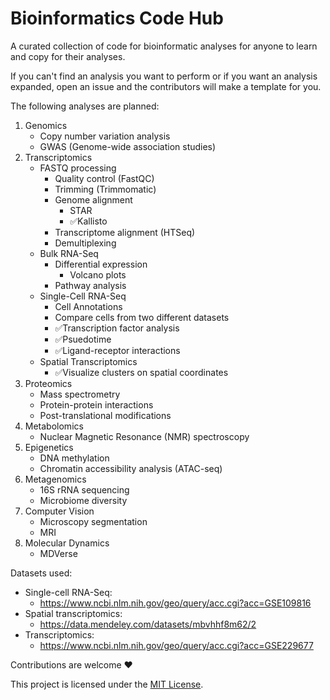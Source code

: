 # Bioinformatics Code Hub
A curated collection of code for bioinformatic analyses for anyone to learn and copy for their analyses.

If you can't find an analysis you want to perform or if you want an analysis expanded, open an issue and the contributors will make a template for you.

The following analyses are planned:
1. Genomics
   - Copy number variation analysis
   - GWAS (Genome-wide association studies)
2. Transcriptomics
   - FASTQ processing
      - Quality control (FastQC)
      - Trimming (Trimmomatic)
      - Genome alignment
        - STAR
        - ✅Kallisto
      - Transcriptome alignment (HTSeq)
      - Demultiplexing
   - Bulk RNA-Seq
     - Differential expression
        - Volcano plots
     - Pathway analysis
   - Single-Cell RNA-Seq
     - Cell Annotations
     - Compare cells from two different datasets
     - ✅Transcription factor analysis
     - ✅Psuedotime 
     - ✅Ligand-receptor interactions
   - Spatial Transcriptomics
     - ✅Visualize clusters on spatial coordinates
3. Proteomics
   - Mass spectrometry 
   - Protein-protein interactions
   - Post-translational modifications
4. Metabolomics
   - Nuclear Magnetic Resonance (NMR) spectroscopy
5. Epigenetics
   - DNA methylation
   - Chromatin accessibility analysis (ATAC-seq)
6. Metagenomics
   - 16S rRNA sequencing
   - Microbiome diversity
7. Computer Vision
   - Microscopy segmentation
   - MRI
8. Molecular Dynamics
   - MDVerse

Datasets used:
   - Single-cell RNA-Seq:
     - https://www.ncbi.nlm.nih.gov/geo/query/acc.cgi?acc=GSE109816
   - Spatial transcriptomics:
     - https://data.mendeley.com/datasets/mbvhhf8m62/2
   - Transcriptomics:
     - https://www.ncbi.nlm.nih.gov/geo/query/acc.cgi?acc=GSE229677

 
Contributions are welcome ❤️



This project is licensed under the [MIT License](./LICENSE).